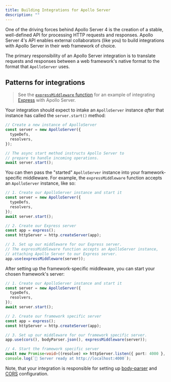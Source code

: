 ```yaml
---
title: Building Integrations for Apollo Server
description: ""
---
```


One of the driving forces behind Apollo Server 4 is the creation of a stable, well-defined API for processing HTTP requests and responses. Apollo Server 4's API enables external collaborators (like you) to build integrations with Apollo Server in their web framework of choice.

The primary responsibility of an Apollo Server integration is to translate requests and responses between a web framework's native format to the format that `ApolloServer` uses.
## Patterns for integrations

<!-- TODO: fix link to point to main once merged  -->
> See the [`expressMiddleware` function](https://github.com/apollographql/apollo-server/blob/36482f5eb56a0421c1eb47e3ebf0e60e033573ab/packages/server/src/express/index.ts) for an example of integrating [Express](https://github.com/expressjs/express) with Apollo Server.

Your integration should expect to intake an `ApolloServer` instance _after_ that instance has called the `server.start()` method:

```ts
// Create a new instance of ApolloServer
const server = new ApolloServer({
  typeDefs,
  resolvers,
});

// The async start method instructs Apollo Server to
// prepare to handle incoming operations.
await server.start();
```

You can then pass the "started" `ApolloServer` instance into your framework-specific middleware. For example, the `expressMiddleware` function accepts an `ApolloServer` instance, like so:

```ts
// 1. Create our ApolloServer instance and start it
const server = new ApolloServer({
  typeDefs,
  resolvers,
});
await server.start();

// 2. Create our Express server
const app = express();
const httpServer = http.createServer(app);

// 3. Set up our middleware for our Express server.
// The expressMiddleware function accepts an ApolloServer instance,
// attaching Apollo Server to our Express server.
app.use(expressMiddleware(server));
```

After setting up the framework-specific middleware, you can start your chosen framework's server:

```ts
// 1. Create our ApolloServer instance and start it
const server = new ApolloServer({
  typeDefs,
  resolvers,
});
await server.start();

// 2. Create our framework specific server
const app = express();
const httpServer = http.createServer(app);

// 3. Set up our middleware for our framework specific server.
app.use(cors(), bodyParser.json(), expressMiddleware(server));

// 4. Start the framework specific server
await new Promise<void>((resolve) => httpServer.listen({ port: 4000 }, resolve));
console.log(`🚀 Server ready at http://localhost:4000`);
```

Note, that your integration is responsible for setting up [body-parser](https://www.npmjs.com/package/body-parser) and [CORS](https://developer.mozilla.org/en-US/docs/Web/HTTP/CORS) configuration.


